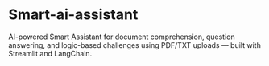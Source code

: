 # Smart-ai-assistant
 AI-powered Smart Assistant for document comprehension, question answering, and logic-based challenges using PDF/TXT uploads — built with Streamlit and LangChain.
